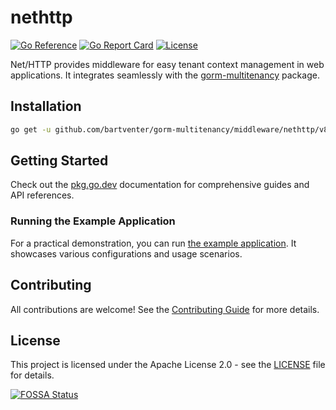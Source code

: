 # nethttp

[![Go Reference](https://pkg.go.dev/badge/github.com/bartventer/gorm-multitenancy/middleware/nethttp.svg)](https://pkg.go.dev/github.com/bartventer/gorm-multitenancy/middleware/nethttp/v8)
[![Go Report Card](https://goreportcard.com/badge/github.com/bartventer/gorm-multitenancy/middleware/nethttp/v8)](https://goreportcard.com/report/github.com/bartventer/gorm-multitenancy/middleware/nethttp/v8)
[![License](https://img.shields.io/github/license/bartventer/gorm-multitenancy.svg)](../../LICENSE)

Net/HTTP provides middleware for easy tenant context management in web applications. It integrates seamlessly with the [gorm-multitenancy](../../README.md) package.

## Installation

```bash
go get -u github.com/bartventer/gorm-multitenancy/middleware/nethttp/v8
```

## Getting Started

Check out the [pkg.go.dev](https://pkg.go.dev/github.com/bartventer/gorm-multitenancy/middleware/nethttp/v8) documentation for comprehensive guides and API references.

### Running the Example Application

For a practical demonstration, you can run [the example application](../../examples/README.md). It showcases various configurations and usage scenarios.

## Contributing

All contributions are welcome! See the [Contributing Guide](../../CONTRIBUTING.md) for more details.

## License

This project is licensed under the Apache License 2.0 - see the [LICENSE](../../LICENSE) file for details.

[![FOSSA Status](https://app.fossa.com/api/projects/git%2Bgithub.com%2Fbartventer%2Fgorm-multitenancy.svg?type=large&issueType=license)](https://app.fossa.com/projects/git%2Bgithub.com%2Fbartventer%2Fgorm-multitenancy?ref=badge_large&issueType=license)
